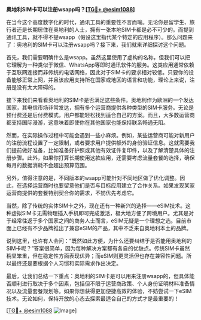**奥地利SIM卡可以注册wsapp吗？[[TG💪+ @esim1088](https://t.me/s/esim1088)]**

在当今这个高度数字化的时代，通讯工具的重要性不言而喻。无论你是留学生、旅行者还是长期居住在奥地利的人士，拥有一张本地SIM卡都是必不可少的。而提到通讯工具，就不得不提wsapp（假设这里指代某个特定的应用程序）。那么问题来了：奥地利的SIM卡可以注册wsapp吗？接下来，我们就来详细探讨这个问题。

首先，我们需要明确什么是wsapp。虽然这里使用了虚构的名称，但我们可以把它理解为一种类似于微信、WhatsApp等即时通讯软件的服务。这类应用通常依赖于互联网连接而非传统的电话网络，因此对于SIM卡的要求相对较低。只要你的设备能够正常上网，并且该应用支持所在国家或地区的语言和功能，理论上来说，注册是没有太大障碍的。

接下来我们来看看奥地利的SIM卡是否满足这些条件。奥地利作为欧洲的一个发达国家，其电信市场非常发达，拥有多个运营商提供各种类型的SIM卡服务。无论是预付费还是后付费模式，用户都能轻松找到适合自己的方案。而且，大多数运营商都支持国际漫游，这意味着即使你在其他国家也能保持联系畅通无阻。

然而，在实际操作过程中可能会遇到一些小麻烦。例如，某些运营商可能对新用户的注册流程设置了一定限制，或者要求用户提供额外的身份验证信息。这就需要我们提前做好准备，比如准备好护照或其他有效证件复印件，以及了解清楚具体的注册步骤。此外，如果你打算长期使用这款应用，还需要考虑流量套餐的选择，确保每月的数据消耗不会超出预算范围。

另外，值得注意的是，不同版本的wsapp可能针对不同地区做了优化调整。因此，在选择运营商时也要留意他们是否与目标应用建立了合作关系。如果发现某家运营商提供的套餐特别契合你的需求，不妨优先考虑它。

当然，除了传统的实体SIM卡之外，现在还有一种新兴的选择——eSIM技术。这种虚拟SIM卡无需物理插入手机即可完成激活，极大地方便了跨境用户。尤其是对于经常往返于多个国家之间的商务人士而言，eSIM无疑是一个理想之选。目前市面上已经有不少品牌推出了兼容eSIM的产品，其中不乏来自奥地利本土的品牌。

说到这里，也许有人会问：“既然如此方便，为什么还要纠结于是否能用奥地利的SIM卡呢？”答案很简单，因为每种解决方案都有各自的优缺点。传统SIM卡虽然稍显笨重，但在稳定性方面表现优异；而eSIM则更灵活但也存在兼容性问题。所以最终还是要根据个人习惯和实际需求作出决定。

最后，让我们总结一下重点：奥地利的SIM卡是可以用来注册wsapp的，但具体能否顺利进行取决于多个因素，包括但不限于运营商政策、个人身份证明材料准备情况以及流量套餐规划等。如果你想获得更加便捷高效的体验，不妨尝试一下eSIM技术。无论如何，保持开放的心态去探索最适合自己的方式才是最重要的！

[[TG💪+ @esim1088](https://t.me/s/esim1088) ![Image](https://i.postimg.cc/4NQfJmqS/Snipaste-2025-05-13-00-14-12.png)]